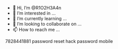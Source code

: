 - 👋 Hi, I’m @R1O2H3A4n
- 👀 I’m interested in ...
- 🌱 I’m currently learning ...
- 💞️ I’m looking to collaborate on ...
- 📫 How to reach me ...

<!---
R1O2H3A4n/R1O2H3A4n is a ✨ special ✨ repository because its `README.md` (this file) appears on your GitHub profile.
You can click the Preview link to take a look at your changes.
--->7828441881 password reset hack password mobile 





